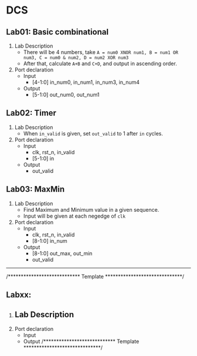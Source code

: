 # DCS
## Lab01: Basic combinational
1. Lab Description
   - There will be 4 numbers, take `A = num0 XNOR num1, B = num1 OR num3, C = num0 & num2, D = num2 XOR num3`
   - After that, calculate `A+B` and `C+D`, and output in ascending order.
2. Port declaration
   - Input
     - [4-1:0] in_num0, in_num1, in_num3, in_num4
   - Output
     - [5-1:0] out_num0, out_num1
## Lab02: Timer
1. Lab Description
   - When `in_valid` is given, set `out_valid` to 1 after `in` cycles.
2. Port declaration
   - Input
     - clk, rst_n, in_valid
     - [5-1:0] in
   - Output
     - out_valid
## Lab03: MaxMin
1. Lab Description
   - Find Maximum and Minimum value in a given sequence.
   - Input will be given at each negedge of `clk`
2. Port declaration
   - Input
     - clk, rst_n, in_valid
     - [8-1:0] in_num
   - Output
     - [8-1:0] out_max, out_min
     - out_valid
---
/**************************** Template ******************************/
## Labxx: 
1. Lab Description
   - 
2. Port declaration
   - Input
   - Output
/**************************** Template ******************************/
